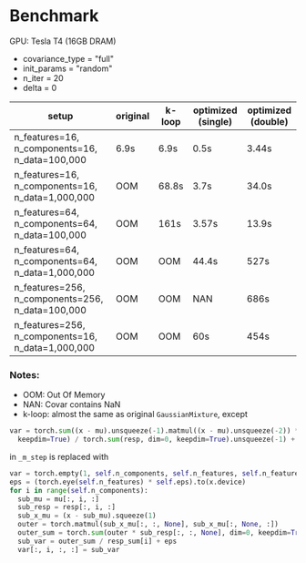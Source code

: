 # Benchmark
GPU: Tesla T4 (16GB DRAM)

- covariance_type = "full"
- init_params = "random"
- n_iter = 20
- delta = 0

| setup | original | k-loop | optimized (single) | optimized (double) |
| --- | --- | --- | --- | --- |
| n_features=16, n_components=16, n_data=100,000 | 6.9s | 6.9s | 0.5s | 3.44s |
| n_features=16, n_components=16, n_data=1,000,000 | OOM | 68.8s | 3.7s | 34.0s |
| n_features=64, n_components=64, n_data=100,000 | OOM | 161s | 3.57s | 13.9s |
| n_features=64, n_components=64, n_data=1,000,000 | OOM | OOM | 44.4s | 527s |
| n_features=256, n_components=256, n_data=100,000 | OOM | OOM | NAN | 686s |
| n_features=256, n_components=16, n_data=1,000,000 | OOM | OOM | 60s | 454s |

### Notes:
- OOM: Out Of Memory
- NAN: Covar contains NaN
- k-loop: almost the same as original `GaussianMixture`, except 
```python
var = torch.sum((x - mu).unsqueeze(-1).matmul((x - mu).unsqueeze(-2)) * resp.unsqueeze(-1), dim=0,
  keepdim=True) / torch.sum(resp, dim=0, keepdim=True).unsqueeze(-1) + eps
```
in `_m_step` is replaced with 
```python
var = torch.empty(1, self.n_components, self.n_features, self.n_features, device=x.device, dtype=resp.dtype)
eps = (torch.eye(self.n_features) * self.eps).to(x.device)
for i in range(self.n_components):
  sub_mu = mu[:, i, :]
  sub_resp = resp[:, i, :]
  sub_x_mu = (x - sub_mu).squeeze(1)
  outer = torch.matmul(sub_x_mu[:, :, None], sub_x_mu[:, None, :])
  outer_sum = torch.sum(outer * sub_resp[:, :, None], dim=0, keepdim=True)
  sub_var = outer_sum / resp_sum[i] + eps
  var[:, i, :, :] = sub_var
```
